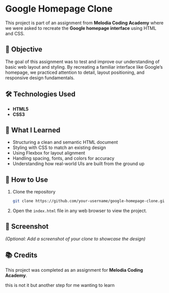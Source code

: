  
# Google Homepage Clone

This project is part of an assignment from **Melodia Coding Academy** where we were asked to recreate the **Google homepage interface** using HTML and CSS.

## 🎯 Objective

The goal of this assignment was to test and improve our understanding of basic web layout and styling. By recreating a familiar interface like Google’s homepage, we practiced attention to detail, layout positioning, and responsive design fundamentals.

## 🛠️ Technologies Used

* **HTML5**
* **CSS3**

## 📌 What I Learned

* Structuring a clean and semantic HTML document
* Styling with CSS to match an existing design
* Using Flexbox for layout alignment
* Handling spacing, fonts, and colors for accuracy
* Understanding how real-world UIs are built from the ground up

## 🚀 How to Use

1. Clone the repository

   ```bash
   git clone https://github.com/your-username/google-homepage-clone.git
   ```
2. Open the `index.html` file in any web browser to view the project.

## 📸 Screenshot

*(Optional: Add a screenshot of your clone to showcase the design)*

## 📚 Credits

This project was completed as an assignment for **Melodia Coding Academy**.

 this is not it but another step for me wanting to learn 
